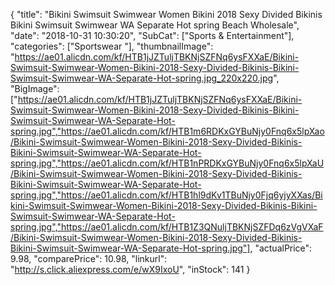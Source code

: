 {
	"title": "Bikini Swimsuit Swimwear Women Bikini 2018 Sexy  Divided Bikinis Bikini Swimsuit Swimwear WA Separate Hot spring Beach Wholesale",
	"date": "2018-10-31 10:30:20",
	"SubCat": ["Sports & Entertainment"],
	"categories": ["Sportswear "],
	"thumbnailImage": "https://ae01.alicdn.com/kf/HTB1jJZTuljTBKNjSZFNq6ysFXXaE/Bikini-Swimsuit-Swimwear-Women-Bikini-2018-Sexy-Divided-Bikinis-Bikini-Swimsuit-Swimwear-WA-Separate-Hot-spring.jpg_220x220.jpg",
	"BigImage": ["https://ae01.alicdn.com/kf/HTB1jJZTuljTBKNjSZFNq6ysFXXaE/Bikini-Swimsuit-Swimwear-Women-Bikini-2018-Sexy-Divided-Bikinis-Bikini-Swimsuit-Swimwear-WA-Separate-Hot-spring.jpg","https://ae01.alicdn.com/kf/HTB1m6RDKxGYBuNjy0Fnq6x5lpXao/Bikini-Swimsuit-Swimwear-Women-Bikini-2018-Sexy-Divided-Bikinis-Bikini-Swimsuit-Swimwear-WA-Separate-Hot-spring.jpg","https://ae01.alicdn.com/kf/HTB1nPRDKxGYBuNjy0Fnq6x5lpXaU/Bikini-Swimsuit-Swimwear-Women-Bikini-2018-Sexy-Divided-Bikinis-Bikini-Swimsuit-Swimwear-WA-Separate-Hot-spring.jpg","https://ae01.alicdn.com/kf/HTB1hl9dKv1TBuNjy0Fjq6yjyXXas/Bikini-Swimsuit-Swimwear-Women-Bikini-2018-Sexy-Divided-Bikinis-Bikini-Swimsuit-Swimwear-WA-Separate-Hot-spring.jpg","https://ae01.alicdn.com/kf/HTB1Z3QNuljTBKNjSZFDq6zVgVXaF/Bikini-Swimsuit-Swimwear-Women-Bikini-2018-Sexy-Divided-Bikinis-Bikini-Swimsuit-Swimwear-WA-Separate-Hot-spring.jpg"],
	"actualPrice": 9.98,
	"comparePrice": 10.98,
	"linkurl": "http://s.click.aliexpress.com/e/wX9IxoU",
	"inStock": 141
}
